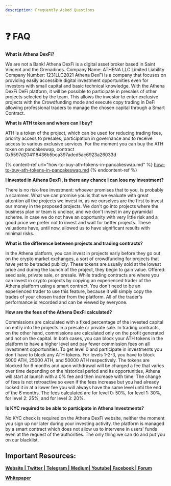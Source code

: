 ```yaml
---
description: Frequently Asked Questions
---
```


# ❓ FAQ

**What is Athena DexFi?**

We are not a Bank! Athena DexFi is a digital asset broker based in Saint Vincent and the Grenadines. Company Name: ATHENA LLC Limited Liability Company Number: 1231LLC2021 Athena DexFi is a company that focuses on providing easily accessible digital investment opportunities even for investors with small capital and basic technical knowledge. With the Athena DexFi DeFi platform, it will be possible to participate in presales of other projects selected by the team. This allows the investor to enter exclusive projects with the Crowdfunding mode and execute copy trading in DeFi allowing professional traders to manage the chosen capital through a Smart Contract.

**What is ATH token and where can I buy?**

ATH is a token of the project, which can be used for reducing trading fees, priority access to presales, participation in governance and to receive access to various exclusive services. For the moment you can buy the ATH token on pancakeswap, contract 0x5597d204118436b5bca397aded5ac6923a26033d

{% content-ref url="how-to-buy-ath-tokens-in-pancakeswap.md" %}
[how-to-buy-ath-tokens-in-pancakeswap.md](how-to-buy-ath-tokens-in-pancakeswap.md)
{% endcontent-ref %}

**I invested in Athena DexFi, is there any chance I can lose my investment?**

There is no risk-free investment: whoever promises that to you, is probably a scammer. What we can promise you is that we evaluate with great attention all the projects we invest in, as we ourselves are the first to invest our money in the proposed projects. We don't go into projects where the business plan or team is unclear, and we don't invest in any pyramidal scheme. in case we do not have an opportunity with very little risk and a good price we prefer not to invest and wait for better projects. These valuations have, until now, allowed us to have significant results with minimal risks.

**What is the difference between projects and trading contracts?**

In the Athena platform, you can invest in projects early before they go out on the crypto market exchanges, a sort of crowdfunding for projects that have yet to be traded publicly. These tokens are usually sold at the lowest price and during the launch of the project, they begin to gain value. Offered: seed sale, private sale, or presale. While trading contracts are where you can invest in crypto projects by copying an experienced trader of the Athena platform using a smart contract. You don't need to be an experienced trader to use this feature, because it will simply copy the trades of your chosen trader from the platform. All of the trader's performance is recorded and can be viewed by everyone.

**How are the fees of the Athena DexFi calculated?**

Commissions are calculated with a fixed percentage of the invested capital on entry into the projects in a presale or private sale. In trading contracts, on the other hand, commissions are calculated only on the profit generated and not on the capital. In both cases, you can block your ATH tokens in the platform to have a higher level and pay fewer commission fees on all investment opportunities. To get level 0 and participate in investments you don't have to block any ATH tokens. For levels 1-2-3, you have to block 5000 ATH, 25000 ATH, and 50000 ATH respectively. The tokens are blocked for 6 months and upon withdrawal will be charged a fee that varies over time depending on the historical period and its opportunities, Athena will start at launch with a 0% fee and then increase with time. The change of fees is not retroactive so even if the fees increase but you had already locked it in at a lower fee you will always have the same level until the end of the 6 months. The fees calculated are for level 0: 50%, for level 1: 30%, for level 2: 25%, and for level 3: 20%.

**Is KYC required to be able to participate in Athena Investments?**

No KYC check is required on the Athena DexFi website, neither the moment you sign up nor later during your investing activity. the platform is managed by a smart contract which does not allow us to intervene in users' funds even at the request of the authorities. The only thing we can do and put you on our blacklist.

## Important Resources:

[**Website |** ](https://athenadexfi.io/)[**Twitter |** ](https://twitter.com/AthenaDexFi)[**Telegram |** ](https://t.me/AthenaCryptoBankGroup)[**Medium|** ](https://medium.com/@AthenaDexFi)[**Youtube|** ](https://www.youtube.com/@AthenaDexFi)[**Facebook |** ](https://www.facebook.com/AthenaDexFi)[**Forum**](https://forum.athenacryptobank.io/)

[**Whitepaper**](https://athenacryptobank.io/doc/WHITEPAPER\_ATHENA\_CRYPTO\_BANK.pdf)
